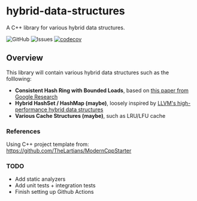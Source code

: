 # hybrid-data-structures
A C++ library for various hybrid data structures. 

![GitHub](https://img.shields.io/github/license/luo-anthony/hybrid-data-structures)
![Issues](https://img.shields.io/github/issues/luo-anthony/hybrid-data-structures)
[![codecov](https://codecov.io/gh/luo-anthony/hybrid-data-structures/branch/main/graph/badge.svg?token=CSKV986JHM)](https://codecov.io/gh/luo-anthony/hybrid-data-structures)

## Overview 

This library will contain various hybrid data structures such as the folllowing:
 - **Consistent Hash Ring with Bounded Loads**, based on [this paper from Google Research](https://ai.googleblog.com/2017/04/consistent-hashing-with-bounded-loads.html)
 - **Hybrid HashSet / HashMap (maybe)**, loosely inspired by [LLVM's high-performance hybrid data structures](https://www.youtube.com/watch?v=vElZc6zSIXM&list=PLiDK46vnsTT-JerJ8k5-W5L-yKvSu0M41&index=3)
 - **Various Cache Structures (maybe)**, such as LRU/LFU cache


### References
Using C++ project template from: https://github.com/TheLartians/ModernCppStarter

### TODO
 - Add static analyzers
 - Add unit tests + integration tests
 - Finish setting up Github Actions 
